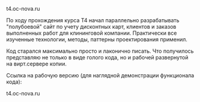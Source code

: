  t4.oc-nova.ru

По ходу прохождения курса Т4 начал параллельно разрабатывать "полубоевой" сайт
по учету дисконтных карт, клиентов и заказов выполненных работ для клининговой компании.
Практически все изученные технологии, методы, паттерны проектирования применил.

Код старался максимально просто и лаконично писать. Что получилось представляю не только в виде голого кода,
 но и рабочей развернутой на вирт.сервере копии.

 Ссылка на рабочую версию (для наглядной демонстрации функционала кода):

 t4.oc-nova.ru

